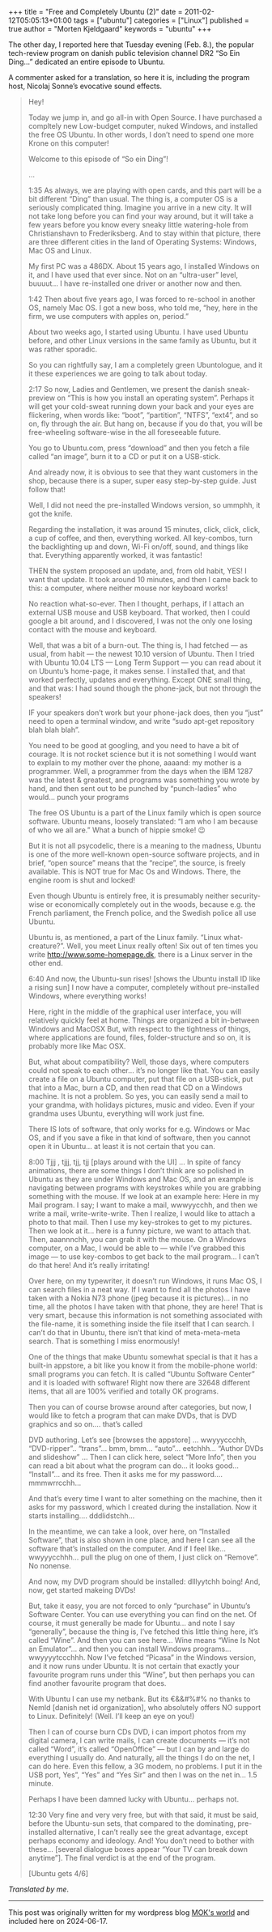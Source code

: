 +++
title = "Free and Completely Ubuntu (2)"
date = 2011-02-12T05:05:13+01:00
tags = ["ubuntu"]
categories = ["Linux"]
published = true
author = "Morten Kjeldgaard"
keywords = "ubuntu"
+++

The other day, I reported here that Tuesday evening (Feb. 8.), the
popular tech-review program on danish public television channel DR2
“So Ein Ding…” dedicated an entire episode to Ubuntu.

A commenter asked for a translation, so here it is, including the
program host, Nicolaj Sonne’s evocative sound effects.

>    Hey!
>
>    Today we jump in, and go all-in with Open Source. I have purchased a compltely new Low-budget computer, nuked Windows, and installed the free OS Ubuntu. In other words, I don’t need to spend one more Krone on this computer!
>
>    Welcome to this episode of “So ein Ding”!
>
>    …
>
>   1:35 As always, we are playing with open cards, and this part will be a bit different “Ding” than usual. The thing is, a computer OS is a seriously complicated thing. Imagine you arrive in a new city. It will not take long before you can find your way around, but it will take a few years before you know every sneaky little watering-hole from Christianshavn to Frederiksberg. And to stay within that picture, there are three different cities in the land of Operating Systems: Windows, Mac OS and Linux.
>
>    My first PC was a 486DX. About 15 years ago, I installed Windows on it, and I have used that ever since. Not on an “ultra-user” level, buuuut… I have re-installed one driver or another now and then.
>
>    1:42 Then about five years ago, I was forced to re-school in another OS, namely Mac OS. I got a new boss, who told me, “hey, here in the firm, we use computers with apples on, period.”
>
>    About two weeks ago, I started using Ubuntu. I have used Ubuntu before, and other  Linux versions in the same family as Ubuntu, but it was rather sporadic.
>
>    So you can rightfully say, I am a completely green Ubuntologue, and it it these experiences we are going to talk about today.
>
>    2:17 So now, Ladies and Gentlemen, we present the danish sneak-preview on “This is how you install an operating system”.  Perhaps it will get your cold-sweat running down your back and your eyes are flickering, when words like: “boot”,  “partition”, “NTFS”, “ext4”, and so on, fly through the air. But hang on, because if you do that, you will be free-wheeling software-wise in the all foreseeable future.
>
>    You go to Ubuntu.com, press “download” and then you  fetch a file called “an image”, burn it to a CD or put it on a USB-stick.
>
>    And already now, it is obvious to see that they want customers in the shop, because there is a super, super easy step-by-step guide. Just follow that!
>
>    Well,  I did not need the pre-installed Windows version, so ummphh, it got the knife.
>
>    Regarding the installation, it was around 15 minutes, click, click, click, a cup of coffee, and then, everything worked. All key-combos, turn the backlighting up and down, Wi-Fi on/off, sound, and things like that. Everything apparently worked, it was fantastic!
>
>    THEN the system proposed an update, and, from old habit, YES! I want that update. It took around 10 minutes, and then I came back to this: a computer, where neither mouse nor keyboard works!
>
>    No reaction what-so-ever. Then I thought, perhaps, if I attach an external USB mouse and USB keyboard. That worked, then I could google a bit around, and I discovered, I was not the only one losing contact with the mouse and keyboard.
>
>    Well, that was a bit of a burn-out. The thing is, I had fetched — as usual, from habit — the newest 10.10 version of Ubuntu. Then I tried with Ubuntu 10.04 LTS — Long Term Support — you can read about it on Ubuntu’s home-page, it makes sense. I installed that, and that worked perfectly, updates and everything. Except ONE small thing, and that was: I had sound though the phone-jack, but not through the speakers!
>
>    IF your speakers don’t work but your phone-jack does, then you “just” need to open a terminal window, and write “sudo apt-get repository blah blah blah”.
>
>    You need to be good at googling, and you need to have a bit of courage. It is not rocket science but it is not something I would want to explain to my mother over the phone, aaaand: my mother is a programmer. Well, a programmer from the days when the IBM  1287 was the latest & greatest, and programs was something you wrote by hand, and then sent out to be punched by “punch-ladies” who would… punch your programs
>
>    The free OS Ubuntu is a part of  the Linux family which is open source software. Ubuntu means, loosely translated:  “I am who I am because of who we all are.” What a bunch of hippie smoke! 😉
>
>    But it is not all psycodelic, there is a meaning to the madness, Ubuntu is one of the more well-known open-source software projects, and in brief, “open source” means that the “recipe”, the source, is freely available. This is NOT true for Mac Os and Windows. There, the engine room is shut and locked!
>
>    Even though Ubuntu is entirely free, it is presumably neither security-wise or economically completely out in the woods, because e.g. the French parliament, the French police, and the Swedish police all use Ubuntu.
>
>    Ubuntu is, as mentioned, a part of the Linux family. “Linux what-creature?”. Well, you meet Linux really often! Six out of ten times you write http://www.some-homepage.dk, there is a Linux server in the other end.
>
>    6:40 And now, the Ubuntu-sun rises! [shows the Ubuntu install ID like a rising sun] I now have a computer, completely without pre-installed Windows, where everything works!
>
>    Here, right in the middle of the graphical user interface, you will relatively quickly feel at home. Things are organized a bit in-between Windows and MacOSX But, with respect to the tightness of things, where applications are found, files, folder-structure and so on, it is probably more like Mac OSX.
>
>    But, what about compatibility? Well, those days, where computers could not speak to each other… it’s no longer like that. You can easily create a file on a Ubuntu computer, put that file on a USB-stick, put that into a Mac, burn a CD, and then read that CD on a Windows machine. It is not a problem. So yes, you can easily send a mail to your grandma, with holidays pictures, music and video. Even if your grandma uses Ubuntu, everything will work just fine.
>
>    There IS lots of software, that only works for e.g. Windows or Mac OS, and if you save a fike in that kind of software, then you cannot open it in Ubuntu… at least it is not certain that you can.
>
>    8:00  Tjjj , tjjj, tjj, tjj [plays around with the UI] …  In spite of fancy animations, there are some things I don’t think are so polished in Ubuntu as they are under Windows and Mac OS, and an example is navigating between programs with keystrokes while you are grabbing something with the mouse. If we look at an example here:  Here in my Mail program. I say; I want to make a mail, wwwyycchh, and then we write a mail, write-write-write. Then I realize, I would like to attach a photo to that mail. Then I use my key-strokes to get to my pictures. Then we look at it… here is a funny picture, we want to attach that. Then, aaannnchh, you can grab it with the mouse. On a Windows computer, on a Mac, I would be able to — while I’ve grabbed this image — to use key-combos to get back to the mail program… I can’t do that here! And it’s really irritating!
>
>    Over here,  on my typewriter, it doesn’t run Windows, it runs Mac OS, I can search files in a neat way. If I want to find all the photos I have taken with a Nokia N73 phone (jpeg because it is pictures)… in no time, all the photos I have taken with that phone, they are here! That is very smart, because this information is not something associated with the file-name, it is something inside the file itself that I can search. I can’t do that in Ubuntu, there isn’t that kind of meta-meta-meta search. That is something I miss enormously!
>
>    One of the things that make Ubuntu somewhat special is that it has a built-in appstore, a bit like you know it from the mobile-phone world: small programs you can fetch. It is called “Ubuntu Software Center” and it is loaded with software! Right now there are 32648 different items, that all are 100% verified and totally OK programs.
>
>    Then you can of course browse around after categories, but now, I would like to fetch a program that can make DVDs, that is DVD graphics and so on…. that’s called
>
>    DVD authoring. Let’s see [browses the appstore] … wwyyyccchh, “DVD-ripper”.. “trans”… bmm, bmm… “auto”… eetchhh… “Author DVDs and  slideshow” … Then I can click here, select “More Info”, then you can read a bit about what the program can do… it looks good… “Install”… and its free. Then it asks me for my password…. mmmwrrcchh…
>
>    And that’s every time I want to alter something on the machine, then it asks for my password, which I created during the installation. Now it starts installing…. dddlidstchh…
>
>    In the meantime, we can take a look, over here, on “Installed Software”, that is also shown in one place, and here I can see all the software that’s installed on the computer. And if I feel like… wwyyycchhh… pull the plug on one of them, I just click on “Remove”. No nonense.
>
>    And now, my DVD program should be installed: dlllyytchh boing! And, now, get started makeing DVDs!
>
>    But, take it easy, you are not forced to only “purchase” in Ubuntu’s Software Center. You can use everything you can find on the net. Of course, it must generally be made for Ubuntu… and note I say “generally”, because the thing is, I’ve fetched this little thing here, it’s called “Wine”. And then you can see here… Wine means “Wine Is Not an Emulator”… and then you can install Windows programs… wwyyyytccchhh. Now I’ve fetched “Picasa” in the Windows version, and it now runs  under Ubuntu. It is not certain that exactly your favourite program runs under this “Wine”, but then perhaps you can find another favourite program that does.
>
>    With Ubuntu I can use my netbank. But its €&&#%#% no thanks to NemId [danish net id organization], who absolutely offers NO support to Linux. Definitely! (Well. I’ll keep an eye on you!)
>
>    Then I can of course burn CDs DVD, i can import photos from my digital camera, I can write mails, I can create documents — it’s not called “Word”, it’s called “OpenOffice” — but I can by and large do everything I usually do. And naturally, all the things I do on the net, I can do here.  Even this fellow, a 3G modem, no problems. I put it in the USB port, Yes”, “Yes” and “Yes Sir” and then I was on the net in… 1.5 minute.
>
>    Perhaps I have been damned lucky with Ubuntu… perhaps not.
>
>    12:30 Very fine and very very free, but with that said, it must be said, before the Ubuntu-sun sets, that compared to the dominating, pre-installed alternative, I can’t really see the great advantage, except perhaps economy and ideology.  And! You don’t need to bother with these… [several dialogue boxes appear “Your TV can break down anytime”]. The final verdict is at the end of the program.
>
>    [Ubuntu gets 4/6]

_Translated by me_.




---

This post was originally written for my wordpress blog [MOK's world][moks-world] and included here on 2024-06-17.

[moks-world]: https://mok0.wordpress.com/2011/02/12/free-and-completely-ubuntu-2/
